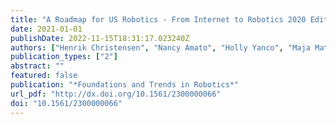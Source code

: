 ```yaml
---
title: "A Roadmap for US Robotics - From Internet to Robotics 2020 Edition"
date: 2021-01-01
publishDate: 2022-11-15T18:31:17.023240Z
authors: ["Henrik Christensen", "Nancy Amato", "Holly Yanco", "Maja Mataric", "Howie Choset", "Ann Drobnis", "Ken Goldberg", "Jessy Grizzle", "Gregory Hager", "John Hollerbach", "Seth Hutchinson", "Venkat Krovi", "Daniel Lee", "Bill Smart", "Jeff Trinkle", "Gaurav Sukhatme"]
publication_types: ["2"]
abstract: ""
featured: false
publication: "*Foundations and Trends in Robotics*"
url_pdf: "http://dx.doi.org/10.1561/2300000066"
doi: "10.1561/2300000066"
---
```


